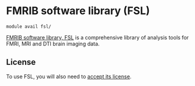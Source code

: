# FMRIB software library (FSL)

    module avail fsl/

[FMRIB software library, FSL](https://fsl.fmrib.ox.ac.uk/fsl/fslwiki/Support) is a comprehensive library of analysis tools for FMRI, MRI and DTI brain imaging data. 

## License

To use FSL, you will also need to [accept its license](https://signup.e-infra.cz/meta/registrar/?vo=meta&group=lic_fsl). 


